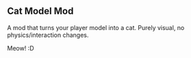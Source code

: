 ## Cat Model Mod

A mod that turns your player model into a cat. Purely visual, no physics/interaction changes.  

Meow! :D  
